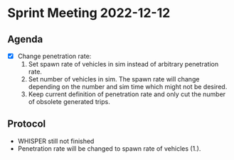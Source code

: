 # Sprint Meeting 2022-12-12

## Agenda

- [x] Change penetration rate:
  1. Set spawn rate of vehicles in sim instead of arbitrary penetration rate.
  2. Set number of vehicles in sim. The spawn rate will change depending on the number and sim time which might not be desired.
  3. Keep current definition of penetration rate and only cut the number of obsolete generated trips.

## Protocol

- WHISPER still not finished
- Penetration rate will be changed to spawn rate of vehicles (1.).
